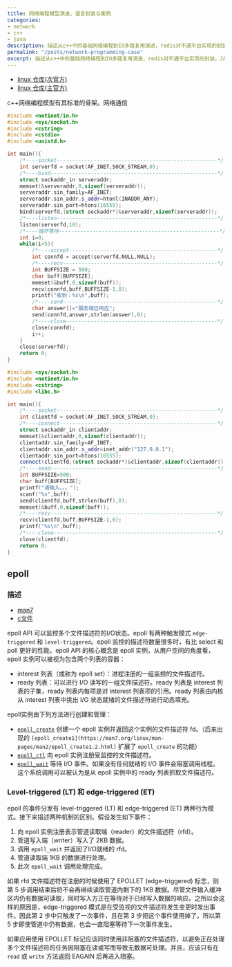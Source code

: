 ```yaml
---
title: 网络编程模型演进、语言封装与案例
categories:
- network
- c++
- java
description: 描述从c++中的基础网络编程到IO多路复用演进，redis对不通平台实现的封装，JAVA的网络编程模型与Netty的封装
permalink: "/posts/network-programming-case"
excerpt: 描述从c++中的基础网络编程到IO多路复用演进，redis对不通平台实现的封装，JAVA的网络编程模型与Netty的封装
---
```


+ [linux 仓库(次官方)](https://github.com/torvalds/linux)
+ [linux 仓库(主官方)](https://www.kernel.org)

c++网络编程模型有其标准的骨架。网络通信


```c++
#include <netinet/in.h>
#include <sys/socket.h>
#include <cstring>
#include <cstdio>
#include <unistd.h>

int main(){
    /*----socket----------------------------------------------------*/
    int serverfd = socket(AF_INET,SOCK_STREAM,0);
    /*----bind------------------------------------------------------*/
    struct sockaddr_in serveraddr;
    memset(&serveraddr,0,sizeof(serveraddr));
    serveraddr.sin_family=AF_INET;
    serveraddr.sin_addr.s_addr=htonl(INADDR_ANY);
    serveraddr.sin_port=htons(16555);
    bind(serverfd,(struct sockaddr*)&serveraddr,sizeof(serveraddr));
    /*----listen----------------------------------------------------*/
    listen(serverfd,10);
    /*----循环等待----------------------------------------------------*/
    int i=0;
    while(i<5){
        /*----accept------------------------------------------------*/
        int connfd = accept(serverfd,NULL,NULL);
        /*----recv--------------------------------------------------*/
        int BUFFSIZE = 500;
        char buff[BUFFSIZE];
        memset(&buff,0,sizeof(buff));
        recv(connfd,buff,BUFFSIZE-1,0);
        printf("收到：%s\n",buff);
        /*----send--------------------------------------------------*/
        char answer[]="服务端已响应";
        send(connfd,answer,strlen(answer),0);
        /*----close-------------------------------------------------*/
        close(connfd);
        i++;
    }
    close(serverfd);
    return 0;
}
```


```c++
#include <sys/socket.h>
#include <netinet/in.h>
#include <cstring>
#include <libc.h>

int main(){
    /*----socket----------------------------------------------------*/
    int clientfd = socket(AF_INET,SOCK_STREAM,0);
    /*----connect---------------------------------------------------*/
    struct sockaddr_in clientaddr;
    memset(&clientaddr,0,sizeof(clientaddr));
    clientaddr.sin_family=AF_INET;
    clientaddr.sin_addr.s_addr=inet_addr("127.0.0.1");
    clientaddr.sin_port=htons(16555);
    connect(clientfd,(struct sockaddr*)&clientaddr,sizeof(clientaddr));
    /*----send------------------------------------------------------*/
    int BUFFSIZE=500;
    char buff[BUFFSIZE];
    printf("请输入。。。");
    scanf("%s",buff);
    send(clientfd,buff,strlen(buff),0);
    memset(&buff,0,sizeof(buff));
    /*----recv------------------------------------------------------*/
    recv(clientfd,buff,BUFFSIZE-1,0);
    printf("%s\n",buff);
    /*----close-----------------------------------------------------*/
    close(clientfd);
    return 0;
}
```


## epoll

### 描述

+ [man7](https://man7.org/linux/man-pages/man7/epoll.7.html)
+ [c文件](https://github.com/torvalds/linux/blob/master/fs/eventpoll.c)

epoll API 可以监控多个文件描述符的I/O状态。epoll 有两种触发模式 `edge-triggered` 和 `level-triggered`。epoll 监控的描述符数量很多时，有比 select 和 poll 更好的性能。epoll API 的核心概念是 epoll 实例，从用户空间的角度看，epoll 实例可以被视为包含两个列表的容器：

+ interest 列表（或称为 epoll set）：进程注册的一组监控的文件描述符。
+ ready 列表：可以进行 I/O 读写的一组文件描述符。ready 列表是 interest 列表的子集，ready 列表内每项是对 interest 列表项的引用。ready 列表由内核从 interest 列表中挑出 I/O 状态就绪的文件描述符进行动态填充。

epoll实例由下列方法进行创建和管理：

+ [`epoll_create`](https://man7.org/linux/man-pages/man2/epoll_create.2.html) 创建一个 epoll 实例并返回这个实例的文件描述符 fd。（后来出现的 `[epoll_create1](https://man7.org/linux/man-pages/man2/epoll_create1.2.html)` 扩展了 `epoll_create` 的功能）
+ [`epoll_ctl`](https://man7.org/linux/man-pages/man2/epoll_ctl.2.html) 向 epoll 实例注册受监控的文件描述符。
+ [`epoll_wait`](https://man7.org/linux/man-pages/man2/epoll_wait.2.html) 等待 I/O 事件。如果没有任何就绪的 I/O 事件会阻塞调用线程。这个系统调用可以被认为是从 epoll 实例中的 ready 列表抓取文件描述符。


### Level-triggered (LT) 和 edge-triggered (ET)

epoll 的事件分发有 level-triggered (LT) 和 edge-triggered (ET) 两种行为模式。接下来描述两种机制的区别。假设发生如下事件：

1. 向 epoll 实例注册表示管道读取端（reader）的文件描述符（rfd）。
2. 管道写入端（writer）写入了 2KB 数据。
3. 调用 `epoll_wait` 并返回了I/O就绪的 rfd。
4. 管道读取端 1KB 的数据进行处理。
5. 此次 `epoll_wait` 调用处理完成。

如果 rfd 文件描述符在注册的时候使用了 EPOLLET (edge-triggered) 标志，则第 5 步调用结束后将不会再继续读取管道内剩下的 1KB 数据。尽管文件输入缓冲区内仍有数据可读取，同时写入方正在等待对于已经写入数据的响应。之所以会这样的原因是，edge-triggered 模式是在受监视的文件描述符发生变更时发出事件。因此第 2 步中只触发了一次事件，且在第 3 步把这个事件使用掉了。所以第 5 步即使管道中仍有数据，也会一直阻塞等待下一次事件发生。

如果应用使用 EPOLLET 标记应该同时使用非阻塞的文件描述符，以避免正在处理多个文件描述符的任务因阻塞在读或写而导致无数据可处理。并且，应该只有在 `read` 或 `write` 方法返回 EAGAIN 后再进入阻塞。

